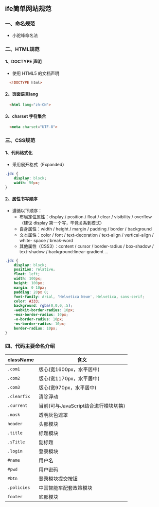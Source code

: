 ## ife简单网站规范
### 一、命名规范
- 小驼峰命名法

### 二、HTML规范
####  1、DOCTYPE 声明
- 使用 HTML5 的文档声明

~~~html
  <!DOCTYPE html>
~~~

#### 2、页面语言lang
```html
  <html lang="zh-CN">
```
#### 3、charset 字符集合
```html
  <meta charset="UTF-8">
```

### 三、CSS规范
#### 1、代码格式化
- 采用展开格式（Expanded）
```css
.jdc {
    display: block;
    width: 50px;
}
```
#### 2、属性书写顺序
- 遵循以下顺序：
    - 布局定位属性：display / position / float / clear / visibility / overflow（建议 display 第一个写，毕竟关系到模式）
    - 自身属性：width / height / margin / padding / border / background
    - 文本属性：color / font / text-decoration / text-align / vertical-align / white- space / break-word
    - 其他属性（CSS3）：content / cursor / border-radius / box-shadow / text-shadow / background:linear-gradient …

```css
.jdc {
    display: block;
    position: relative;
    float: left;
    width: 100px;
    height: 100px;
    margin: 0 10px;
    padding: 20px 0;
    font-family: Arial, 'Helvetica Neue', Helvetica, sans-serif;
    color: #333;
    background: rgba(0,0,0,.5);
    -webkit-border-radius: 10px;
    -moz-border-radius: 10px;
    -o-border-radius: 10px;
    -ms-border-radius: 10px;
    border-radius: 10px;
}
```

### 四、代码主要命名介绍
className|含义
--|--
`.com1`|版心(宽1600px，水平居中)
`.com2`|版心(宽1170px，水平居中)
`.com3`|版心(宽970px，水平居中)
`.clearfix`|清除浮动
`.current`|当前(可与JavaScript结合进行模块切换)
`.mask`|透明灰色遮罩
`header` |头部模块
`.title`|标题模块
`.sTitle`|副标题
`.login`|登录模块
`#name`|用户名
`#pwd`|用户密码
`#btn`|登录模块提交按钮
`.policies`|中国智能车配套政策模块
`footer`|底部模块